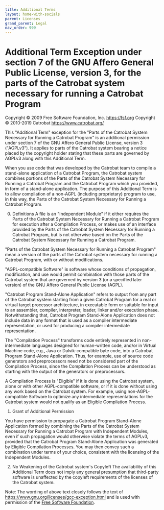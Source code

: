 ```yaml
---
title: Additional Terms
layout: home-with-socials
parent: Licenses
grand_parent: Legal
nav_order: 999
---
```


# Additional Term Exception under section 7 of the GNU Affero General Public License, version 3, for the parts of the Catrobat system necessary for running a Catrobat Program

Copyright © 2009 Free Software Foundation, Inc. https://fsf.org
Copyright © 2010-2019 Catrobat https://www.catrobat.org/

This "Additional Term" exception for the "Parts of the Catrobat System Necessary for Running a Catrobat Program" is an additional permission under section 7 of the GNU Affero General Public License, version 3 ("AGPLv3"). It applies to parts of the Catrobat system bearing a notice placed by the copyright holder stating that these parts are governed by AGPLv3 along with this Additional Term.

When you use code that was developed by the Catrobat team to compile a stand-alone application of a Catrobat Program, the Catrobat system combines portions of the Parts of the Catrobat System Necessary for Running a Catrobat Program and the Catrobat Program which you provided, in form of a stand-alone application. The purpose of this Additional Term is to allow compilation of a non-AGPL (including proprietary) program to use, in this way, the Parts of the Catrobat System Necessary for Running a Catrobat Program.

0. Definitions
A file is an "Independent Module" if it either requires the Parts of the Catrobat System Necessary for Running a Catrobat Program for execution after a Compilation Process, or makes use of an interface provided by the Parts of the Catrobat System Necessary for Running a Catrobat Program, but is not otherwise based on the Parts of the Catrobat System Necessary for Running a Catrobat Program.

"Parts of the Catrobat System Necessary for Running a Catrobat Program" mean a version of the parts of the Catrobat system necessary for running a Catrobat Program, with or without modifications.

"AGPL-compatible Software" is software whose conditions of propagation, modification, and use would permit combination with those parts of the Catrobat system that are governed by version 3 (or a specified later version) of the GNU Affero General Public License (AGPL).

"Catrobat Program Stand-Alone Application" refers to output from any part of the Catrobat system starting from a given Catrobat Program for a real or virtual target processor architecture, in executable form or suitable for input to an assembler, compiler, interpreter, loader, linker and/or execution phase. Notwithstanding that, Catrobat Program Stand-Alone Application does not include data in any format that is used as a compiler intermediate representation, or used for producing a compiler intermediate representation.

The "Compilation Process" transforms code entirely represented in non-intermediate languages designed for human-written code, and/or in Virtual Machine code, e.g., Java or Dalvik-compatible byte code, into a Catrobat Program Stand-Alone Application. Thus, for example, use of source code generators and preprocessors need not be considered part of the Compilation Process, since the Compilation Process can be understood as starting with the output of the generators or preprocessors.

A Compilation Process is "Eligible" if it is done using the Catrobat system, alone or with other AGPL-compatible software, or if it is done without using any work based on the Catrobat system. For example, using non-AGPL-compatible Software to optimize any intermediate representations for the Catrobat system would not qualify as an Eligible Compilation Process.

1. Grant of Additional Permission

You have permission to propagate a Catrobat Program Stand-Alone Application formed by combining the Parts of the Catrobat System Necessary for Running a Catrobat Program with Independent Modules, even if such propagation would otherwise violate the terms of AGPLv3, provided that the Catrobat Program Stand-Alone Application was generated by Eligible Compilation Processes. You may then convey such a combination under terms of your choice, consistent with the licensing of the Independent Modules.

2. No Weakening of the Catrobat system's Copyleft
The availability of this Additional Term does not imply any general presumption that third-party software is unaffected by the copyleft requirements of the licenses of the Catrobat system.

Note: The wording of above text closely follows the text of <https://www.gnu.org/licenses/gcc-exception.html> and is used with permission of the <a href="https://fsf.org">Free Software Foundation</a>.
